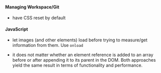 #### Managing Workspace/Git
- have CSS reset by default
#### JavaScript
- let images (and other elements) load before trying to measure/get information from them. Use `onload`


- it does not matter whether an element reference is added to an array before or after appending it to its parent in the DOM. Both approaches yield the same result in terms of functionality and performance.